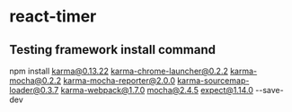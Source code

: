 # react-timer

## Testing framework install command

npm install karma@0.13.22 karma-chrome-launcher@0.2.2 karma-mocha@0.2.2 karma-mocha-reporter@2.0.0 karma-sourcemap-loader@0.3.7 karma-webpack@1.7.0 mocha@2.4.5 expect@1.14.0 --save-dev
